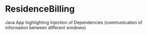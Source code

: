 # ResidenceBilling
Java App highlighting Injection of Dependencies (communication of information between different windows)

